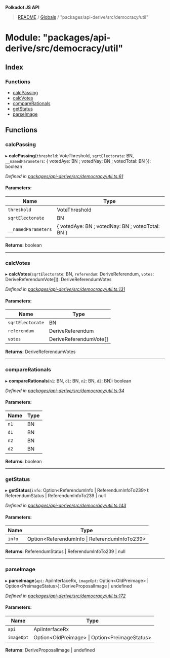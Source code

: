 **Polkadot JS API**

> [README](../README.md) / [Globals](../globals.md) / "packages/api-derive/src/democracy/util"

# Module: "packages/api-derive/src/democracy/util"

## Index

### Functions

* [calcPassing](_packages_api_derive_src_democracy_util_.md#calcpassing)
* [calcVotes](_packages_api_derive_src_democracy_util_.md#calcvotes)
* [compareRationals](_packages_api_derive_src_democracy_util_.md#comparerationals)
* [getStatus](_packages_api_derive_src_democracy_util_.md#getstatus)
* [parseImage](_packages_api_derive_src_democracy_util_.md#parseimage)

## Functions

### calcPassing

▸ **calcPassing**(`threshold`: VoteThreshold, `sqrtElectorate`: BN, `__namedParameters`: { votedAye: BN ; votedNay: BN ; votedTotal: BN  }): boolean

*Defined in [packages/api-derive/src/democracy/util.ts:61](https://github.com/polkadot-js/api/blob/33c161f87/packages/api-derive/src/democracy/util.ts#L61)*

#### Parameters:

Name | Type |
------ | ------ |
`threshold` | VoteThreshold |
`sqrtElectorate` | BN |
`__namedParameters` | { votedAye: BN ; votedNay: BN ; votedTotal: BN  } |

**Returns:** boolean

___

### calcVotes

▸ **calcVotes**(`sqrtElectorate`: BN, `referendum`: DeriveReferendum, `votes`: DeriveReferendumVote[]): DeriveReferendumVotes

*Defined in [packages/api-derive/src/democracy/util.ts:131](https://github.com/polkadot-js/api/blob/33c161f87/packages/api-derive/src/democracy/util.ts#L131)*

#### Parameters:

Name | Type |
------ | ------ |
`sqrtElectorate` | BN |
`referendum` | DeriveReferendum |
`votes` | DeriveReferendumVote[] |

**Returns:** DeriveReferendumVotes

___

### compareRationals

▸ **compareRationals**(`n1`: BN, `d1`: BN, `n2`: BN, `d2`: BN): boolean

*Defined in [packages/api-derive/src/democracy/util.ts:34](https://github.com/polkadot-js/api/blob/33c161f87/packages/api-derive/src/democracy/util.ts#L34)*

#### Parameters:

Name | Type |
------ | ------ |
`n1` | BN |
`d1` | BN |
`n2` | BN |
`d2` | BN |

**Returns:** boolean

___

### getStatus

▸ **getStatus**(`info`: Option\<ReferendumInfo \| ReferendumInfoTo239>): ReferendumStatus \| ReferendumInfoTo239 \| null

*Defined in [packages/api-derive/src/democracy/util.ts:143](https://github.com/polkadot-js/api/blob/33c161f87/packages/api-derive/src/democracy/util.ts#L143)*

#### Parameters:

Name | Type |
------ | ------ |
`info` | Option\<ReferendumInfo \| ReferendumInfoTo239> |

**Returns:** ReferendumStatus \| ReferendumInfoTo239 \| null

___

### parseImage

▸ **parseImage**(`api`: ApiInterfaceRx, `imageOpt`: Option\<OldPreimage> \| Option\<PreimageStatus>): DeriveProposalImage \| undefined

*Defined in [packages/api-derive/src/democracy/util.ts:172](https://github.com/polkadot-js/api/blob/33c161f87/packages/api-derive/src/democracy/util.ts#L172)*

#### Parameters:

Name | Type |
------ | ------ |
`api` | ApiInterfaceRx |
`imageOpt` | Option\<OldPreimage> \| Option\<PreimageStatus> |

**Returns:** DeriveProposalImage \| undefined
